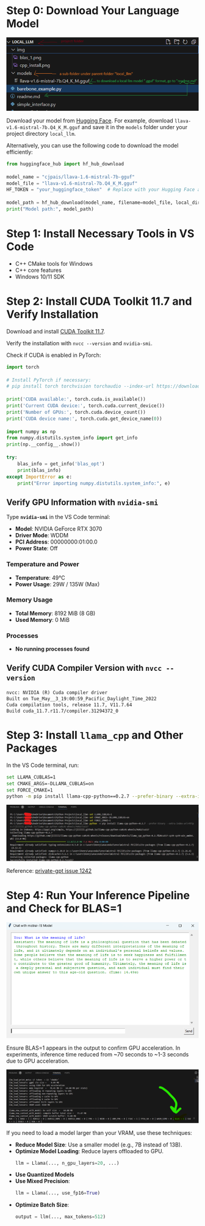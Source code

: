 
# Step 0: Download Your Language Model

![Project structure](img/project_folder_structure.png)

Download your model from [Hugging Face](https://huggingface.co/cjpais/llava-1.6-mistral-7b-gguf/tree/main). For example, download `llava-v1.6-mistral-7b.Q4_K_M.gguf` and save it in the `models` folder under your project directory `local_llm`.

Alternatively, you can use the following code to download the model efficiently:

```python
from huggingface_hub import hf_hub_download

model_name = "cjpais/llava-1.6-mistral-7b-gguf"
model_file = "llava-v1.6-mistral-7b.Q4_K_M.gguf"
HF_TOKEN = "your_huggingface_token"  # Replace with your Hugging Face access token

model_path = hf_hub_download(model_name, filename=model_file, local_dir='models/', token=HF_TOKEN)
print("Model path:", model_path)
```

# Step 1: Install Necessary Tools in VS Code

- C++ CMake tools for Windows
- C++ core features
- Windows 10/11 SDK

# Step 2: Install CUDA Toolkit 11.7 and Verify Installation

Download and install [CUDA Toolkit 11.7](https://developer.nvidia.com/cuda-11-7-0-download-archive).

Verify the installation with `nvcc --version` and `nvidia-smi`.

Check if CUDA is enabled in PyTorch:

```python
import torch

# Install PyTorch if necessary:
# pip install torch torchvision torchaudio --index-url https://download.pytorch.org/whl/cu117

print('CUDA available:', torch.cuda.is_available())
print('Current CUDA device:', torch.cuda.current_device())
print('Number of GPUs:', torch.cuda.device_count())
print('CUDA device name:', torch.cuda.get_device_name(0))

import numpy as np
from numpy.distutils.system_info import get_info
print(np.__config__.show())

try:
    blas_info = get_info('blas_opt')
    print(blas_info)
except ImportError as e:
    print("Error importing numpy.distutils.system_info:", e)
```

## Verify GPU Information with `nvidia-smi`

Type **`nvidia-smi`** in the VS Code terminal:

- **Model**: NVIDIA GeForce RTX 3070
- **Driver Mode**: WDDM
- **PCI Address**: 00000000:01:00.0
- **Power State**: Off

### Temperature and Power
- **Temperature**: 49°C
- **Power Usage**: 29W / 135W (Max)

### Memory Usage
- **Total Memory**: 8192 MiB (8 GB)
- **Used Memory**: 0 MiB

### Processes
- **No running processes found**

## Verify CUDA Compiler Version with `nvcc --version`

```plaintext
nvcc: NVIDIA (R) Cuda compiler driver
Built on Tue_May__3_19:00:59_Pacific_Daylight_Time_2022
Cuda compilation tools, release 11.7, V11.7.64
Build cuda_11.7.r11.7/compiler.31294372_0
```

# Step 3: Install `llama_cpp` and Other Packages

In the VS Code terminal, run:

```bash
set LLAMA_CUBLAS=1
set CMAKE_ARGS=-DLLAMA_CUBLAS=on
set FORCE_CMAKE=1
python -m pip install llama-cpp-python==0.2.7 --prefer-binary --extra-index-url=https://jllllll.github.io/llama-cpp-python-cuBLAS-wheels/AVX2/cu117
```

![Installation picture](img/cpp_install.png)

Reference: [private-gpt issue 1242](https://github.com/zylon-ai/private-gpt/issues/1242)

# Step 4: Run Your Inference Pipeline and Check for BLAS=1

![Simple interface photo](img/simple_interface.png)

Ensure BLAS=1 appears in the output to confirm GPU acceleration. In experiments, inference time reduced from ~70 seconds to ~1-3 seconds due to GPU acceleration.

![Verify BLAS=1](img/blas_1.png)

If you need to load a model larger than your VRAM, use these techniques:

- **Reduce Model Size**: Use a smaller model (e.g., 7B instead of 13B).
- **Optimize Model Loading**: Reduce layers offloaded to GPU.
  ```python
  llm = Llama(..., n_gpu_layers=20, ...)
  ```
- **Use Quantized Models**
- **Use Mixed Precision**:
  ```python
  llm = Llama(..., use_fp16=True)
  ```
- **Optimize Batch Size**:
  ```python
  output = llm(..., max_tokens=512)
  ```
